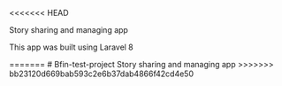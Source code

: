 <<<<<<< HEAD
<p>Story sharing and managing app</p>
<p>This app was built using Laravel 8</p>
=======
# Bfin-test-project
Story sharing and managing app
>>>>>>> bb23120d669bab593c2e6b37dab4866f42cd4e50

